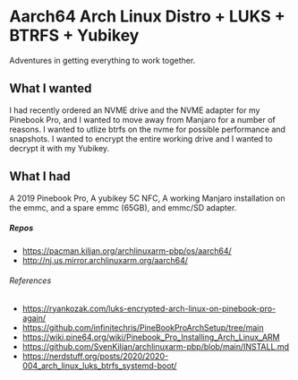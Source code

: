 # Aarch64 Arch Linux Distro + LUKS + BTRFS + Yubikey

Adventures in getting everything to work together.

## What I wanted

I had recently ordered an NVME drive and the NVME adapter for my Pinebook Pro, and I wanted to move away from Manjaro for a number of reasons. I wanted to utlize btrfs on the nvme for possible performance and snapshots. I wanted to encrypt the entire working drive and I wanted to decrypt it with my Yubikey.

## What I had

A 2019 Pinebook Pro, A yubikey 5C NFC, A working Manjaro installation on the emmc, and a spare emmc (65GB), and emmc/SD adapter. 

##### Repos

* https://pacman.kiljan.org/archlinuxarm-pbp/os/aarch64/
* http://nj.us.mirror.archlinuxarm.org/aarch64/

###### References

* https://ryankozak.com/luks-encrypted-arch-linux-on-pinebook-pro-again/
* https://github.com/infinitechris/PineBookProArchSetup/tree/main
* https://wiki.pine64.org/wiki/Pinebook_Pro_Installing_Arch_Linux_ARM
* https://github.com/SvenKiljan/archlinuxarm-pbp/blob/main/INSTALL.md
* https://nerdstuff.org/posts/2020/2020-004_arch_linux_luks_btrfs_systemd-boot/
